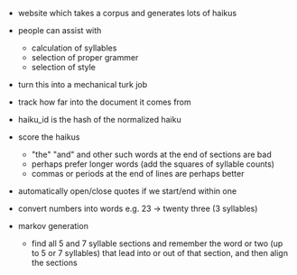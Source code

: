 - website which takes a corpus and generates lots of haikus
- people can assist with
	- calculation of syllables
	- selection of proper grammer
	- selection of style
- turn this into a mechanical turk job

- track how far into the document it comes from
- haiku_id is the hash of the normalized haiku

- score the haikus
	- "the" "and" and other such words at the end of sections are bad
	- perhaps prefer longer words (add the squares of syllable counts)
	- commas or periods at the end of lines are perhaps better
	
- automatically open/close quotes if we start/end within one

- convert numbers into words
	e.g. 23 -> twenty three (3 syllables)

- markov generation
	- find all 5 and 7 syllable sections and remember the word or two (up to 5 or
	  7 syllables) that lead into or out of that section, and then align the
	  sections
